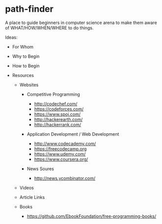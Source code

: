 # path-finder
A place to guide beginners in computer science arena to make them aware of WHAT/HOW/WHEN/WHERE to do things.


Ideas:

* For Whom

* Why to Begin

* How to Begin

* Resources
  
  - Websites
      
      - Competitive Programming
        
        - http://codechef.com/
        - https://codeforces.com/
        - https://www.spoj.com/
        - http://hackerearth.com/
        - http://hackerrank.com/
      
      - Application Development / Web Development
        
        - http://www.codecademy.com/
        - https://freecodecamp.org
        - https://www.udemy.com/
        - https://www.coursera.org/
        
      - News Soures
       
        - http://news.ycombinator.com/
  
  - Videos
  
  - Article Links
  
  - Books
    
     - https://github.com/EbookFoundation/free-programming-books/
